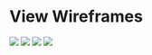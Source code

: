 # View Wireframes

![](https://dl.dropbox.com/s/rh5xfp5rtz06gc8/20150406_083515.jpg)
![](https://dl.dropbox.com/s/vrr27a5o9k5k4a6/20150406_083537.jpg)
![](https://dl.dropbox.com/s/q0h81m1idznldgc/20150406_083550.jpg)
![](https://dl.dropbox.com/s/o2miw4f2vcmi11z/20150406_083610.jpg)


